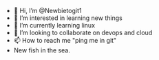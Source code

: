 - 👋 Hi, I’m @Newbietogit1
- 👀 I’m interested in learning new things
- 🌱 I’m currently learning linux
- 💞️ I’m looking to collaborate on devops and cloud
- 📫 How to reach me "ping me in git"
- New fish in the sea. 

<!---
Newbietogit1/Newbietogit1 is a ✨ special ✨ repository because its `README.md` (this file) appears on your GitHub profile.
You can click the Preview link to take a look at your changes.
--->
